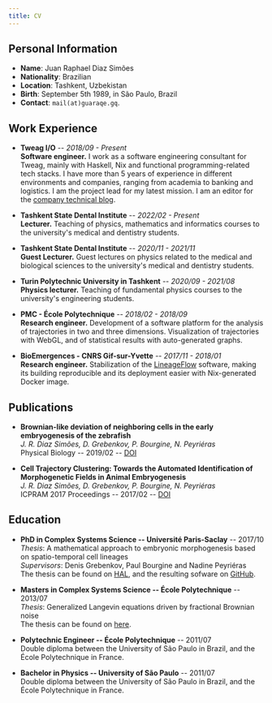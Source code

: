 ```yaml
---
title: CV
---
```


## Personal Information

- **Name**: Juan Raphael Diaz Simões
- **Nationality**: Brazilian
- **Location**: Tashkent, Uzbekistan
- **Birth**: September 5th 1989, in São Paulo, Brazil
- **Contact**: `mail(at)guaraqe.gq`.

## Work Experience

- **Tweag I/O** -- *2018/09 - Present* <br>
  **Software engineer.**
  I work as a software engineering consultant for Tweag, mainly with Haskell,
  Nix and functional programming-related tech stacks. I have more than 5 years
  of experience in different environments and companies, ranging from academia
  to banking and logistics. I am the project lead for my latest mission. I am
  an editor for the [company technical blog](https://www.tweag.io/blog).

- **Tashkent State Dental Institute** -- *2022/02 - Present* <br>
  **Lecturer.**
  Teaching of physics, mathematics and informatics courses to the university's
  medical and dentistry students.

- **Tashkent State Dental Institute** -- *2020/11 - 2021/11* <br>
  **Guest Lecturer.**
  Guest lectures on physics related to the medical and biological sciences to
  the university's medical and dentistry students.

- **Turin Polytechnic University in Tashkent** -- *2020/09 - 2021/08* <br>
  **Physics lecturer.**
  Teaching of fundamental physics courses to the university's engineering
  students.

- **PMC - École Polytechnique** -- *2018/02 - 2018/09* <br>
  **Research engineer.**
  Development of a software platform for the analysis of trajectories in two
  and three dimensions. Visualization of trajectories with WebGL, and
  of statistical results with auto-generated graphs.

- **BioEmergences - CNRS Gif-sur-Yvette** -- *2017/11 - 2018/01* <br>
  **Research engineer.**
  Stabilization of the [LineageFlow](https://github.com/guaraqe/lineageflow)
  software, making its building reproducible and its deployment easier with
  Nix-generated Docker image.

## Publications

- **Brownian-like deviation of neighboring cells in the early embryogenesis of the zebrafish** <br>
  *J. R. Diaz Simões, D. Grebenkov, P. Bourgine, N. Peyriéras* <br>
  Physical Biology -- 2019/02 -- [DOI](https://doi.org/10.1088/1478-3975/aaf92d)

- **Cell Trajectory Clustering: Towards the Automated Identification of Morphogenetic Fields in Animal Embryogenesis** <br>
   *J. R. Diaz Simões, D. Grebenkov, P. Bourgine, N. Peyriéras* <br>
   ICPRAM 2017 Proceedings -- 2017/02 -- [DOI](https://doi.org/10.5220/0006259407460752)

## Education

- **PhD in Complex Systems Science -- Université Paris-Saclay** -- 2017/10 <br>
  *Thesis*: A mathematical approach to embryonic morphogenesis based on spatio-temporal cell lineages <br>
  *Supervisors*: Denis Grebenkov, Paul Bourgine and Nadine Peyriéras <br>
  The thesis can be found on [HAL](https://hal.archives-ouvertes.fr/tel-01689773),
  and the resulting sofware on [GitHub](https://github.com/guaraqe/lineageflow).

- **Masters in Complex Systems Science -- École Polytechnique** -- 2013/07 <br>
  *Thesis*: Generalized Langevin equations driven by fractional Brownian noise <br>
  The thesis can be found on [here](data/internship_report.pdf).

- **Polytechnic Engineer -- École Polytechnique** -- 2011/07 <br>
  Double diploma between the University of São Paulo in Brazil, and the École
  Polytechnique in France.

- **Bachelor in Physics -- University of São Paulo** -- 2011/07 <br>
  Double diploma between the University of São Paulo in Brazil, and the École
  Polytechnique in France.
